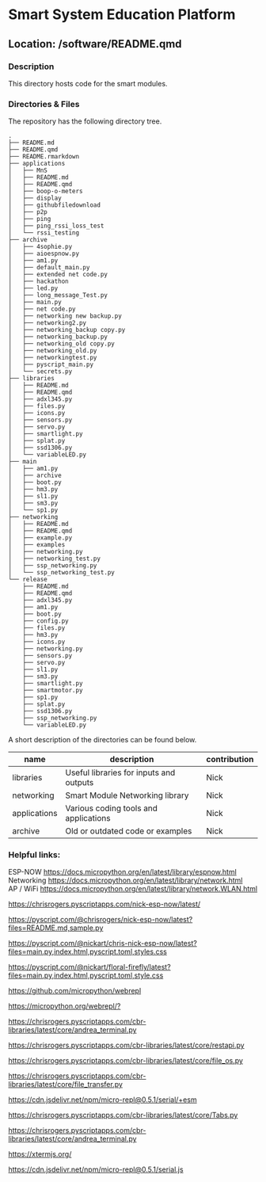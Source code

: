 

# Smart System Education Platform

## Location: /software/README.qmd

### Description

This directory hosts code for the smart modules.

### Directories & Files

The repository has the following directory tree.

    .
    ├── README.md
    ├── README.qmd
    ├── README.rmarkdown
    ├── applications
    │   ├── MnS
    │   ├── README.md
    │   ├── README.qmd
    │   ├── boop-o-meters
    │   ├── display
    │   ├── githubfiledownload
    │   ├── p2p
    │   ├── ping
    │   ├── ping_rssi_loss_test
    │   └── rssi_testing
    ├── archive
    │   ├── 4sophie.py
    │   ├── aioespnow.py
    │   ├── am1.py
    │   ├── default_main.py
    │   ├── extended net code.py
    │   ├── hackathon
    │   ├── led.py
    │   ├── long_message_Test.py
    │   ├── main.py
    │   ├── net code.py
    │   ├── networking new backup.py
    │   ├── networking2.py
    │   ├── networking_backup copy.py
    │   ├── networking_backup.py
    │   ├── networking_old copy.py
    │   ├── networking_old.py
    │   ├── networkingtest.py
    │   ├── pyscript_main.py
    │   └── secrets.py
    ├── libraries
    │   ├── README.md
    │   ├── README.qmd
    │   ├── adxl345.py
    │   ├── files.py
    │   ├── icons.py
    │   ├── sensors.py
    │   ├── servo.py
    │   ├── smartlight.py
    │   ├── splat.py
    │   ├── ssd1306.py
    │   └── variableLED.py
    ├── main
    │   ├── am1.py
    │   ├── archive
    │   ├── boot.py
    │   ├── hm3.py
    │   ├── sl1.py
    │   ├── sm3.py
    │   └── sp1.py
    ├── networking
    │   ├── README.md
    │   ├── README.qmd
    │   ├── example.py
    │   ├── examples
    │   ├── networking.py
    │   ├── networking_test.py
    │   ├── ssp_networking.py
    │   └── ssp_networking_test.py
    └── release
        ├── README.md
        ├── README.qmd
        ├── adxl345.py
        ├── am1.py
        ├── boot.py
        ├── config.py
        ├── files.py
        ├── hm3.py
        ├── icons.py
        ├── networking.py
        ├── sensors.py
        ├── servo.py
        ├── sl1.py
        ├── sm3.py
        ├── smartlight.py
        ├── smartmotor.py
        ├── sp1.py
        ├── splat.py
        ├── ssd1306.py
        ├── ssp_networking.py
        └── variableLED.py

A short description of the directories can be found below.

| name         | description                             | contribution |
|--------------|-----------------------------------------|--------------|
| libraries    | Useful libraries for inputs and outputs | Nick         |
| networking   | Smart Module Networking library         | Nick         |
| applications | Various coding tools and applications   | Nick         |
| archive      | Old or outdated code or examples        | Nick         |

### Helpful links:

ESP-NOW <https://docs.micropython.org/en/latest/library/espnow.html>  
Networking
<https://docs.micropython.org/en/latest/library/network.html>  
AP / WiFi
<https://docs.micropython.org/en/latest/library/network.WLAN.html>

<https://chrisrogers.pyscriptapps.com/nick-esp-now/latest/>

<https://pyscript.com/@chrisrogers/nick-esp-now/latest?files=README.md,sample.py>

<https://pyscript.com/@nickart/chris-nick-esp-now/latest?files=main.py,index.html,pyscript.toml,styles.css>

<https://pyscript.com/@nickart/floral-firefly/latest?files=main.py,index.html,pyscript.toml,style.css>

<https://github.com/micropython/webrepl>

<https://micropython.org/webrepl/?>

<https://chrisrogers.pyscriptapps.com/cbr-libraries/latest/core/andrea_terminal.py>

<https://chrisrogers.pyscriptapps.com/cbr-libraries/latest/core/restapi.py>

<https://chrisrogers.pyscriptapps.com/cbr-libraries/latest/core/file_os.py>

<https://chrisrogers.pyscriptapps.com/cbr-libraries/latest/core/file_transfer.py>

<https://cdn.jsdelivr.net/npm/micro-repl@0.5.1/serial/+esm>

<https://chrisrogers.pyscriptapps.com/cbr-libraries/latest/core/Tabs.py>

<https://chrisrogers.pyscriptapps.com/cbr-libraries/latest/core/andrea_terminal.py>

<https://xtermjs.org/>

<https://cdn.jsdelivr.net/npm/micro-repl@0.5.1/serial.js>

